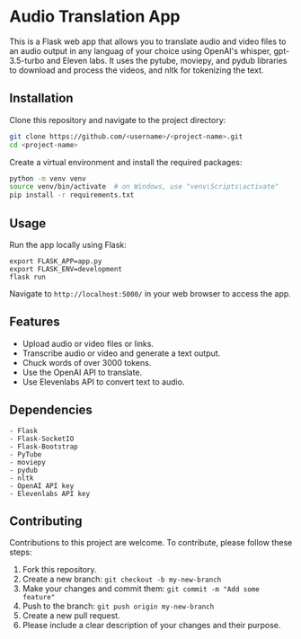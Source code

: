 # Audio Translation App

This is a Flask web app that allows you to translate audio and video files to an audio output in any languag of your choice using OpenAI's whisper, gpt-3.5-turbo and Eleven labs. It uses the pytube, moviepy, and pydub libraries to download and process the videos, and nltk for tokenizing the text.

## Installation
Clone this repository and navigate to the project directory:

```bash
git clone https://github.com/<username>/<project-name>.git
cd <project-name>
```

Create a virtual environment and install the required packages:

```bash
python -m venv venv
source venv/bin/activate  # on Windows, use "venv\Scripts\activate"
pip install -r requirements.txt
```
  
## Usage
Run the app locally using Flask:

```arduino
export FLASK_APP=app.py
export FLASK_ENV=development
flask run
```
Navigate to `http://localhost:5000/` in your web browser to access the app.

## Features
- Upload audio or video files or links.
- Transcribe audio or video and generate a text output.
- Chuck words of over 3000 tokens.
- Use the OpenAI API to translate.
- Use Elevenlabs API to convert text to audio.

## Dependencies
```
- Flask
- Flask-SocketIO
- Flask-Bootstrap
- PyTube
- moviepy
- pydub
- nltk
- OpenAI API key
- Elevenlabs API key
```

## Contributing
Contributions to this project are welcome. To contribute, please follow these steps:
1. Fork this repository.
2. Create a new branch: `git checkout -b my-new-branch`
3. Make your changes and commit them: `git commit -m "Add some feature"`
4. Push to the branch: `git push origin my-new-branch`
5. Create a new pull request.
6. Please include a clear description of your changes and their purpose.

